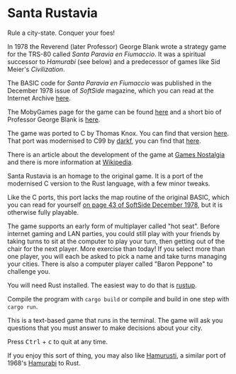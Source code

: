 # Santa Rustavia

Rule a city-state. Conquer your foes!

In 1978 the Reverend (later Professor) George Blank wrote a strategy game for the TRS-80 called *Santa Paravia en Fiumaccio*. It was a spiritual successor to *Hamurabi* (see below) and a predecessor of games like Sid Meier's *Civilization*.

The BASIC code for *Santa Paravia en Fiumaccio* was published in the December 1978 issue of *SoftSide* magazine, which you can read at the Internet Archive [here](https://archive.org/details/softside-magazine-03).

The MobyGames page for the game can be found [here](https://www.mobygames.com/game/browser/santa-paravia-and-fiumaccio) and a short bio of Professor George Blank is [here](https://www.mobygames.com/developer/sheet/view/developerId,134909/).

The game was ported to C by Thomas Knox. You can find that version [here](https://github.com/DNSGeek/Random-Stuff/blob/master/paravia.c). That port was modernised to C99 by [darkf](https://github.com/darkf), you can find that [here](https://github.com/darkf/paravia).

There is an article about the development of the game at [Games Nostalgia](https://gamesnostalgia.com/story/166/the-fascinating-story-of-santa-paravia-and-fiumaccio) and there is more information at [Wikipedia](https://en.wikipedia.org/wiki/Santa_Paravia_en_Fiumaccio).

Santa Rustavia is an homage to the original game. It is a port of the modernised C version to the Rust language, with a few minor tweaks.

Like the C ports, this port lacks the map routine of the original BASIC, which you can read for yourself [on page 43 of SoftSide December 1978](https://archive.org/details/softside-magazine-03/page/n41/mode/2up), but it is otherwise fully playable.

The game supports an early form of multiplayer called "hot seat". Before internet gaming and LAN parties, you could still play with your friends by taking turns to sit at the computer to play your turn, then getting out of the chair for the next player. More exercise than today! If you select more than one player, you will each be asked to pick a name and take turns managing your cities. There is also a computer player called "Baron Peppone" to challenge you.

You will need Rust installed. The easiest way to do that is [rustup](https://rustup.rs/).

Compile the program with `cargo build` or compile and build in one step with `cargo run`.

This is a text-based game that runs in the terminal. The game will ask you questions that you must answer to make decisions about your city.

Press <kbd>Ctrl</kbd> + <kbd>c</kbd> to quit at any time.

If you enjoy this sort of thing, you may also like [Hamurusti](https://github.com/candolle/hamurusti), a similar port of 1968's [Hamurabi](https://en.wikipedia.org/wiki/Hamurabi_%28video_game%29) to Rust.
